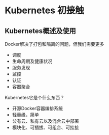 # Kubernetes 初接触

## Kubernetes概述及使用

Docker解决了打包和隔离的问题，但我们需要更多
- 调度
- 生命周期及健康状况
- 服务发现
- 监控
- 认证
- 容器聚合

Kubernetes它是个什么东西？

- 开源Docker容器编排系统
- 轻量级，简单
- 公有云、私有云以及混合云中部署
- 模块化、可插拔、可组合、可挂接
